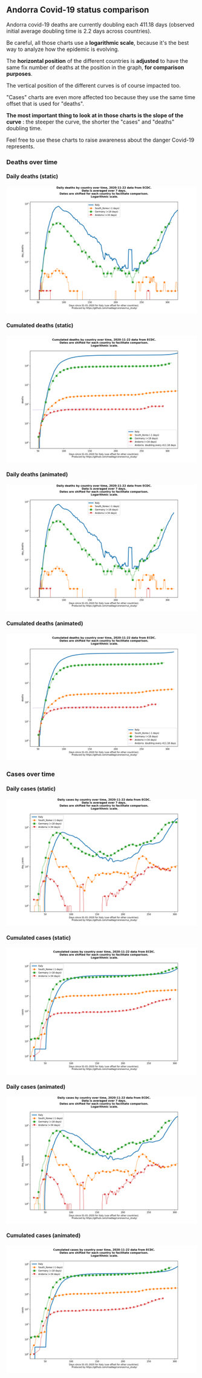 ## Andorra Covid-19 status comparison 

Andorra covid-19 deaths are currently doubling each 411.18 days (observed initial average doubling time is 2.2 days across countries).



Be careful, all those charts use a **logarithmic scale**, because it's the best way to analyze how the epidemic is evolving.
 
The **horizontal position** of the different countries is **adjusted** to have the same fix number of deaths at the position in the graph, **for comparison purposes**.

The vertical position of the different curves is of course impacted too.

"Cases" charts are even more affected too because they use the same time offset that is used for "deaths".

**The most important thing to look at in those charts is the slope of the curve** : the steeper the curve, the shorter the "cases" and "deaths" doubling time.

Feel free to use these charts to raise awareness about the danger Covid-19 represents. 


 
### Deaths over time
 
#### Daily deaths (static)
![Andorra covid-19 daily deaths static chart](https://raw.githubusercontent.com/madlag/coronavirus_study/master/notebooks/graphs/2020-11-22/countries/Andorra/2020-11-22_Andorra_day_deaths.png "Andorra covid-19 day_deaths static chart")   
 
#### Cumulated deaths (static)
![Andorra covid-19 cumulated deaths static chart](https://raw.githubusercontent.com/madlag/coronavirus_study/master/notebooks/graphs/2020-11-22/countries/Andorra/2020-11-22_Andorra_deaths.png "Andorra covid-19 deaths static chart")   
 
#### Daily deaths (animated)
![Andorra covid-19 daily deaths animated chart](https://raw.githubusercontent.com/madlag/coronavirus_study/master/notebooks/graphs/2020-11-22/countries/Andorra/2020-11-22_Andorra_day_deaths.gif "Andorra covid-19 day_deaths animated chart")   
 
#### Cumulated deaths (animated)
![Andorra covid-19 cumulated deaths animated chart](https://raw.githubusercontent.com/madlag/coronavirus_study/master/notebooks/graphs/2020-11-22/countries/Andorra/2020-11-22_Andorra_deaths.gif "Andorra covid-19 deaths animated chart")   

 
### Cases over time
 
#### Daily cases (static)
![Andorra covid-19 daily cases static chart](https://raw.githubusercontent.com/madlag/coronavirus_study/master/notebooks/graphs/2020-11-22/countries/Andorra/2020-11-22_Andorra_day_cases.png "Andorra covid-19 day_cases static chart")   
 
#### Cumulated cases (static)
![Andorra covid-19 cumulated cases static chart](https://raw.githubusercontent.com/madlag/coronavirus_study/master/notebooks/graphs/2020-11-22/countries/Andorra/2020-11-22_Andorra_cases.png "Andorra covid-19 cases static chart")   
 
#### Daily cases (animated)
![Andorra covid-19 daily cases animated chart](https://raw.githubusercontent.com/madlag/coronavirus_study/master/notebooks/graphs/2020-11-22/countries/Andorra/2020-11-22_Andorra_day_cases.gif "Andorra covid-19 day_cases animated chart")   
 
#### Cumulated cases (animated)
![Andorra covid-19 cumulated cases animated chart](https://raw.githubusercontent.com/madlag/coronavirus_study/master/notebooks/graphs/2020-11-22/countries/Andorra/2020-11-22_Andorra_cases.gif "Andorra covid-19 cases animated chart")   

